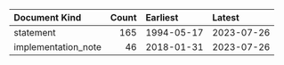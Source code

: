 | Document Kind       |   Count | Earliest   | Latest     |
|:--------------------|--------:|:-----------|:-----------|
| statement           |     165 | 1994-05-17 | 2023-07-26 |
| implementation_note |      46 | 2018-01-31 | 2023-07-26 |